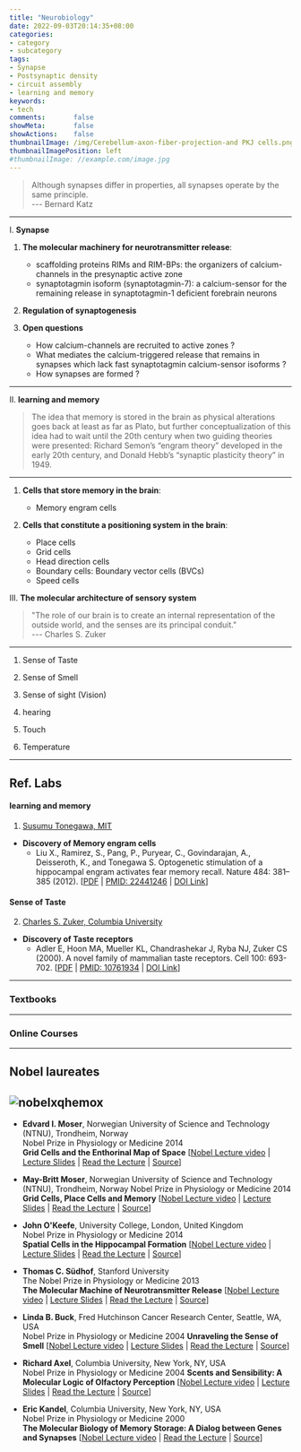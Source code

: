 ```yaml
---
title: "Neurobiology"
date: 2022-09-03T20:14:35+08:00
categories:
- category
- subcategory
tags:
- Synapse
- Postsynaptic density
- circuit assembly
- learning and memory
keywords:
- tech
comments:       false
showMeta:       false
showActions:    false
thumbnailImage: /img/Cerebellum-axon-fiber-projection-and PKJ cells.png
thumbnailImagePosition: left
#thumbnailImage: //example.com/image.jpg
---
```

> Although synapses differ in properties, all synapses operate by the same principle.\
--- Bernard Katz

<!--more-->


---
I. **Synapse**
1. **The molecular machinery for neurotransmitter release**:
   - scaffolding proteins RIMs and RIM-BPs: the organizers of calcium-channels in the presynaptic active zone
   - synaptotagmin isoform (synaptotagmin-7): a calcium-sensor for the remaining release in synaptotagmin-1 deficient forebrain neurons



2. **Regulation of synaptogenesis**
    



3. **Open questions**
    - How calcium-channels are recruited to active zones ?
    - What mediates the calcium-triggered release that remains in synapses which lack fast synaptotagmin calcium-sensor isoforms ?
    - How synapses are formed ?



---
II. **learning and memory**

> The idea that memory is stored in the brain as physical alterations goes back at least as far as Plato, but further conceptualization of this idea had to wait until the 20th century when two guiding theories were presented: Richard Semon’s “engram theory” developed in the early 20th century, and Donald Hebb’s “synaptic plasticity theory” in 1949. 
---

  
1. **Cells that store memory in the brain**:  
   - Memory engram cells

2. **Cells that constitute a positioning system in the brain**:
   - Place cells
   - Grid cells
   - Head direction cells
   - Boundary cells: Boundary vector cells (BVCs)
   - Speed cells






III. **The molecular architecture of sensory system**


> "The role of our brain is to create an internal representation of the outside world, and the senses are its principal conduit."\
--- Charles S. Zuker
---

1. Sense of Taste

2. Sense of Smell

3. Sense of sight (Vision)

4. hearing

5. Touch

6. Temperature



---
## Ref. Labs

#### **learning and memory**
1. [Susumu Tonegawa, MIT](https://tonegawalab.mit.edu/susumu-tonegawa/)
- **Discovery of Memory engram cells**
    - Liu X., Ramirez, S., Pang, P., Puryear, C., Govindarajan, A., Deisseroth, K., and Tonegawa S. Optogenetic stimulation of a hippocampal engram activates fear memory recall. Nature 484: 381–385 (2012). [[PDF](https://www.nature.com/articles/nature11028.pdf) | [PMID: 22441246](https://pubmed.ncbi.nlm.nih.gov/22441246/) | [DOI Link](https://doi.org/10.1038/nature11028)]


#### **Sense of Taste**
2. [Charles S. Zuker, Columbia University](https://www.zukerlab.com/)
- **Discovery of Taste receptors**
    - Adler E, Hoon MA, Mueller KL, Chandrashekar J, Ryba NJ, Zuker CS (2000). A novel family of mammalian taste receptors. Cell 100: 693-702. [[PDF](https://www.zukerlab.com/s/2000-Cell-Adler.pdf) | [PMID: 10761934](https://pubmed.ncbi.nlm.nih.gov/10761934/) | [DOI Link](http://www.sciencedirect.com/science/article/pii/S0092867400807059)]






---
### Textbooks



---
### Online Courses



---
## Nobel laureates
![nobelxqhemox](/img/nobel_prize.jpg)
---

- **Edvard I. Moser**, Norwegian University of Science and Technology (NTNU), Trondheim, Norway\
Nobel Prize in Physiology or Medicine 2014\
**Grid Cells and the Enthorinal Map of Space** [[Nobel Lecture video](https://nobel-videocdn01.azureedge.net/video/lecture_2014_med_moser-edvard_01_496.mp4) | [Lecture Slides](https://www.nobelprize.org/uploads/2018/06/edvard-moser-lecture-slides.pdf) | [Read the Lecture](https://www.nobelprize.org/uploads/2018/06/edvard-moser-lecture.pdf) |  [Source](https://www.nobelprize.org/prizes/medicine/2014/edvard-moser/facts/)]

- **May-Britt Moser**, Norwegian University of Science and Technology (NTNU), Trondheim, Norway
Nobel Prize in Physiology or Medicine 2014\
**Grid Cells, Place Cells and Memory** [[Nobel Lecture video](https://nobel-videocdn01.azureedge.net/video/lecture_2014_med_moser-maybritt_01_496.mp4) | [Lecture Slides](https://www.nobelprize.org/uploads/2018/06/may-britt-moser-lecture-slides.pdf) | [Read the Lecture](https://www.nobelprize.org/uploads/2018/06/may-britt-moser-lecture.pdf) |  [Source](https://www.nobelprize.org/prizes/medicine/2014/may-britt-moser/facts/)]

- **John O'Keefe**, University College, London, United Kingdom\
Nobel Prize in Physiology or Medicine 2014\
**Spatial Cells in the Hippocampal Formation** [[Nobel Lecture video](https://nobel-videocdn01.azureedge.net/video/lecture_2014_med_okeefe_01_496.mp4) | [Lecture Slides](https://www.nobelprize.org/uploads/2018/06/okeefe-lecture-slides.pdf) | [Read the Lecture](https://www.nobelprize.org/uploads/2018/06/okeefe-lecture.pdf) |  [Source](https://www.nobelprize.org/prizes/medicine/2014/okeefe/facts/)]

- **Thomas C. Südhof**, Stanford University\
The Nobel Prize in Physiology or Medicine 2013\
**The Molecular Machine of Neurotransmitter Release** [[Nobel Lecture video](https://nobel-videocdn01.azureedge.net/video/lecture_2013_med_sudhof_01_496.mp4) | [Lecture Slides](https://www.nobelprize.org/uploads/2018/06/sudhof-lecture-slides.pdf) | [Read the Lecture](https://www.nobelprize.org/uploads/2018/06/sudhof-lecture.pdf) | [Source](https://www.nobelprize.org/prizes/medicine/2013/sudhof/biographical/)]

- **Linda B. Buck**, Fred Hutchinson Cancer Research Center, Seattle, WA, USA\
Nobel Prize in Physiology or Medicine 2004
**Unraveling the Sense of Smell** [[Nobel Lecture video](https://nobel-videocdn01.azureedge.net/video/lecture_2004_med_buck_01_496.mp4) | [Lecture Slides](https://www.nobelprize.org/uploads/2018/06/sudhof-lecture-slides.pdf) | [Read the Lecture](https://www.nobelprize.org/uploads/2018/06/buck-slides.pdf) | [Source](https://www.nobelprize.org/prizes/medicine/2004/buck/facts/)]

- **Richard Axel**, Columbia University, New York, NY, USA\
Nobel Prize in Physiology or Medicine 2004
**Scents and Sensibility: A Molecular Logic of Olfactory Perception** [[Nobel Lecture video](https://nobel-videocdn01.azureedge.net/video/lecture_2004_med_axel_01_496.mp4) | [Lecture Slides](https://www.nobelprize.org/uploads/2018/06/axel-slides.pdf) | [Read the Lecture](https://www.nobelprize.org/uploads/2018/06/axel-lecture.pdf) |  [Source](https://www.nobelprize.org/prizes/medicine/2004/axel/facts/)]

- **Eric Kandel**, Columbia University, New York, NY, USA\
Nobel Prize in Physiology or Medicine 2000\
**The Molecular Biology of Memory Storage: A Dialog between Genes and Synapses** [[Nobel Lecture video](https://nobel-videocdn01.azureedge.net/video/lecture_2000_med_kandel_01_496.mp4) | [Read the Lecture](https://www.nobelprize.org/uploads/2018/06/kandel-lecture.pdf) |  [Source](https://www.nobelprize.org/prizes/medicine/2000/kandel/facts/)]












